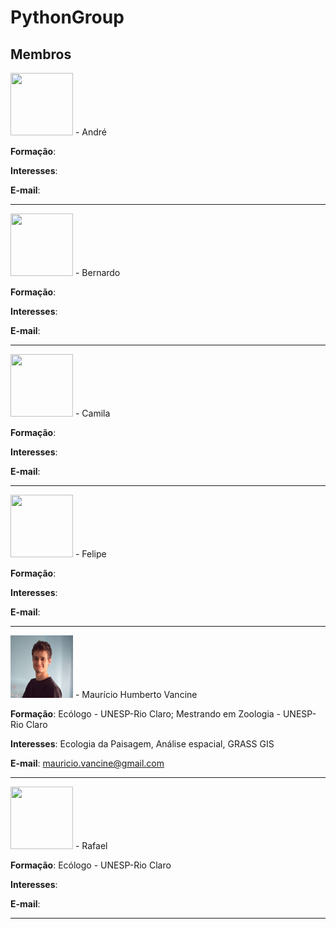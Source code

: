 # PythonGroup

## Membros 
<img src="" width="100" height="100">
- André  

  **Formação**: 
  
  **Interesses**: 
  
  **E-mail**: 

---

<img src="" width="100" height="100">
- Bernardo 

  **Formação**: 
  
  **Interesses**: 
  
  **E-mail**: 

---

<img src="" width="100" height="100">
- Camila

  **Formação**: 
  
  **Interesses**: 
  
  **E-mail**: 
  
---

<img src="" width="100" height="100">
- Felipe  

  **Formação**: 
  
  **Interesses**: 
  
  **E-mail**: 

---
  
  <img src="https://github.com/LEEClab/SDMGroup/blob/master/members/mau.jpg" width="100" height="100">
- Maurício Humberto Vancine    

  **Formação**: Ecólogo - UNESP-Rio Claro; Mestrando em Zoologia - UNESP-Rio Claro
  
  **Interesses**: Ecologia da Paisagem, Análise espacial, GRASS GIS 
  
  **E-mail**: mauricio.vancine@gmail.com
  
---
  
  <img src="" width="100" height="100">
- Rafael  

  **Formação**: Ecólogo - UNESP-Rio Claro
  
  **Interesses**: 
  
  **E-mail**: 

---
